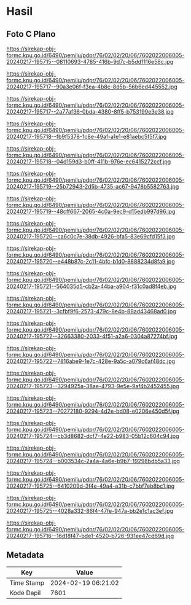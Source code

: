 # Hasil

## Foto C Plano

https://sirekap-obj-formc.kpu.go.id/6490/pemilu/pdpr/76/02/02/20/06/7602022006005-20240217-195715--08110693-4785-416b-9d7c-b5dd1116e58c.jpg

https://sirekap-obj-formc.kpu.go.id/6490/pemilu/pdpr/76/02/02/20/06/7602022006005-20240217-195717--90a3e06f-f3ea-4b8c-8d5b-56b6ed445552.jpg

https://sirekap-obj-formc.kpu.go.id/6490/pemilu/pdpr/76/02/02/20/06/7602022006005-20240217-195717--2a77af36-0bda-4380-8ff5-b753199e3e38.jpg

https://sirekap-obj-formc.kpu.go.id/6490/pemilu/pdpr/76/02/02/20/06/7602022006005-20240217-195718--fb9f5378-1c8e-49af-a1e1-e81aebc5f5f7.jpg

https://sirekap-obj-formc.kpu.go.id/6490/pemilu/pdpr/76/02/02/20/06/7602022006005-20240217-195718--04d159d3-b0ff-411b-976e-ec6415272ccf.jpg

https://sirekap-obj-formc.kpu.go.id/6490/pemilu/pdpr/76/02/02/20/06/7602022006005-20240217-195719--25b72943-2d5b-4735-ac67-9478b5582763.jpg

https://sirekap-obj-formc.kpu.go.id/6490/pemilu/pdpr/76/02/02/20/06/7602022006005-20240217-195719--48cff667-2065-4c0a-9ec9-d15edb997d96.jpg

https://sirekap-obj-formc.kpu.go.id/6490/pemilu/pdpr/76/02/02/20/06/7602022006005-20240217-195720--ca6c0c7e-38db-4926-bfa5-83e69cfd15f3.jpg

https://sirekap-obj-formc.kpu.go.id/6490/pemilu/pdpr/76/02/02/20/06/7602022006005-20240217-195720--e448b87c-2c11-4bfc-b1d0-8888234d8fa9.jpg

https://sirekap-obj-formc.kpu.go.id/6490/pemilu/pdpr/76/02/02/20/06/7602022006005-20240217-195721--564035d5-cb2a-44ba-a904-f31c0ad8f4eb.jpg

https://sirekap-obj-formc.kpu.go.id/6490/pemilu/pdpr/76/02/02/20/06/7602022006005-20240217-195721--3cfbf9f6-2573-479c-8e4b-88ad43468ad0.jpg

https://sirekap-obj-formc.kpu.go.id/6490/pemilu/pdpr/76/02/02/20/06/7602022006005-20240217-195722--32663380-2033-4f51-a2a6-0304a87274bf.jpg

https://sirekap-obj-formc.kpu.go.id/6490/pemilu/pdpr/76/02/02/20/06/7602022006005-20240217-195722--7816abe9-1e7c-428e-9a5c-a079c6af48dc.jpg

https://sirekap-obj-formc.kpu.go.id/6490/pemilu/pdpr/76/02/02/20/06/7602022006005-20240217-195723--3294925a-38ae-4793-9e5e-9af4b2452455.jpg

https://sirekap-obj-formc.kpu.go.id/6490/pemilu/pdpr/76/02/02/20/06/7602022006005-20240217-195723--70272180-9294-4d2e-bd08-e0206e450d5f.jpg

https://sirekap-obj-formc.kpu.go.id/6490/pemilu/pdpr/76/02/02/20/06/7602022006005-20240217-195724--cb3d8682-dcf7-4e22-b983-05b12c604c94.jpg

https://sirekap-obj-formc.kpu.go.id/6490/pemilu/pdpr/76/02/02/20/06/7602022006005-20240217-195724--b003534c-2a4a-4a6e-b9b7-19298bdb5a33.jpg

https://sirekap-obj-formc.kpu.go.id/6490/pemilu/pdpr/76/02/02/20/06/7602022006005-20240217-195725--6410209d-3f4e-49a4-a31b-c7bbf7eb8bc1.jpg

https://sirekap-obj-formc.kpu.go.id/6490/pemilu/pdpr/76/02/02/20/06/7602022006005-20240217-195725--4028a332-86f4-47fe-947a-bb2e1c1ac3ef.jpg

https://sirekap-obj-formc.kpu.go.id/6490/pemilu/pdpr/76/02/02/20/06/7602022006005-20240217-195716--16d18f47-bde1-4520-b726-931ee47cd69d.jpg


## Metadata

| Key        | Value               |
| ---------- | ------------------- |
| Time Stamp | 2024-02-19 06:21:02 |
| Kode Dapil | 7601                |



